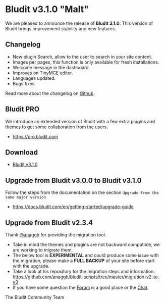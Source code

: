 # Bludit v3.1.0 "Malt"
<!-- date: 2018-10-08 18:00:00 -->
<!-- coverImage: https://source.unsplash.com/C5aL4GKYsLI/1600x900 -->

We are pleased to announce the release of **Bludit 3.1.0**. This version of Bludit brings improvement stability and new features.

## Changelog
- New plugin Search, allow to the user to search in your site content.
- Images per pages, this function is only available for fresh installations.
- Welcome message in the dashboard.
- Improves on TinyMCE editor.
- Languages updated.
- Bugs fixes

Read more about the changelog on [Github](https://github.com/bludit/bludit/releases/tag/3.1.0).

<!-- pagebreak -->

## Bludit PRO
We introduce an extended version of Bludit with a few extra plugins and themes to get some collaboration from the users.
- https://pro.bludit.com

## Download
- [Bludit v3.1.0](https://bludit.s3.nl-ams.scw.cloud/bludit-3-1-0.zip)

## Upgrade from Bludit v3.0.0 to Bludit v3.1.0
Follow the steps from the documentation on the section `Upgrade from the same major version`
- https://docs.bludit.com/en/getting-started/upgrade-guide

## Upgrade from Bludit v2.3.4
Thank [@anaggh](https://github.com/anaggh) for providing the migration tool.

- Take in mind the themes and plugins are not backward compatible, we are working to migrate them.
- The below tool is **EXPERIMENTAL** and could produce some issue with the migration, please make a **FULL BACKUP** of your site before start with the upgrade.
- Take a look at his repository for the migration steps and information: https://github.com/anaggh/bludit-scripts/tree/master/migration-v2-to-v3
- If you have some question the [Forum](https://forum.bludit.org) is a good place or the [Chat](https://gitter.im/bludit/support).

The Bludit Community Team